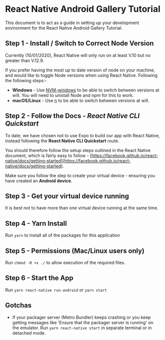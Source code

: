 # React Native Android Gallery Tutorial

This document is to act as a guide in setting up your development environment for the React Native Android Gallery Tutorial.

## Step 1 - Install / Switch to Correct Node Version

Currently (10/01/2020), React Native will only run on at least V.10 but no greater than V.12.9.

If you prefer having the most up to date version of node on your machine, and would like to toggle Node versions when using React Native. Following the following steps:-

- **Windows** - Use [NVM-windows](https://github.com/coreybutler/nvm-windows#installation--upgrades) to be able to switch between versions at will. You will need to unistall Node and npm for this to work.
- **macOS/Linux** - Use [n](https://github.com/tj/n) to be able to switch between versions at will.

## Step 2 - Follow the Docs - _React Native CLI Quickstart_

To date, we have chosen not to use Expo to build our app with React Native, instead following the **React Native CLI Quickstart** route.

You should therefore follow the setup steps outlined in the React Native document, which is fairly easy to follow - [https://facebook.github.io/react-native/docs/getting-started](https://facebook.github.io/react-native/docs/getting-started).

Make sure you follow the step to create your virtual device - ensuring you have created an **Android device**.

## Step 3 - Get your virtual device running

It is best not to have more than one virtual device running at the same time.

## Step 4 - Yarn Install

Run `yarn` to install all of the packages for this application

## Step 5 - Permissions (Mac/Linux users only)

Run `chmod -R +x ./` to allow execution of the required files.

## Step 6 - Start the App

Run `yarn react-native run-android` or `yarn start`

## Gotchas

- If your packager server (Metro Bundler) keeps crashing or you keep getting messages like 'Ensure that the packager server is running' on the emulator. Run `yarn react-native start` in separate terminal or in detached mode.
